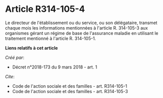 # Article R314-105-4

Le directeur de l'établissement ou du service, ou son délégataire, transmet chaque mois les informations mentionnées à
l'article R. 314-105-3 aux organismes gérant un régime de base de l'assurance maladie en utilisant le traitement mentionné à
l'article R. 314-105-1.

**Liens relatifs à cet article**

_Créé par_:

  - Décret n°2018-173 du 9 mars 2018 - art. 1

_Cite_:

  - Code de l'action sociale et des familles - art. R314-105-1
  - Code de l'action sociale et des familles - art. R314-105-3
